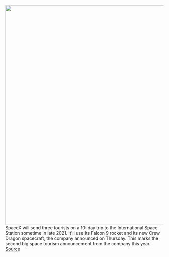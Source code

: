 <img src='https://cdn.vox-cdn.com/thumbor/88BDeVvpH4581AplF8JNeyMLW04=/0x0:900x598/1200x800/filters:focal(378x227:522x371)/cdn.vox-cdn.com/uploads/chorus_image/image/66449221/429387main_s130e012141_hi.0.jpeg' width='700px' /><br/>
SpaceX will send three tourists on a 10-day trip to the International Space Station sometime in late 2021. It'll use its Falcon 9 rocket and its new Crew Dragon spacecraft, the company announced on Thursday. This marks the second big space tourism announcement from the company this year.
<a href='https://www.theverge.com/2020/3/5/21166657/spacex-tourists-iss-international-space-station-orbit-falcon-9-dragon'> Source <a/>